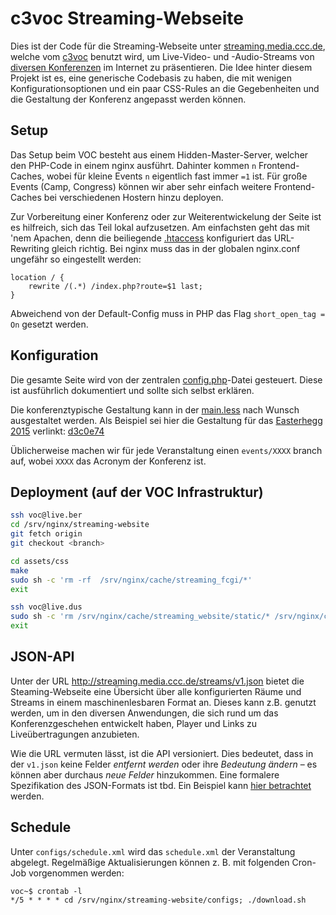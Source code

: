 # c3voc Streaming-Webseite

Dies ist der Code für die Streaming-Webseite unter
[streaming.media.ccc.de](http://streaming.media.ccc.de/), welche vom
[c3voc](https://c3voc.de/) benutzt wird, um Live-Video- und -Audio-Streams von
[diversen Konferenzen](https://c3voc.de/eventkalender/) im Internet zu
präsentieren. Die Idee hinter diesem Projekt ist es, eine generische Codebasis
zu haben, die mit wenigen Konfigurationsoptionen und ein paar CSS-Rules an die
Gegebenheiten und die Gestaltung der Konferenz angepasst werden können.



## Setup

Das Setup beim VOC besteht aus einem Hidden-Master-Server, welcher den PHP-Code
in einem nginx ausführt. Dahinter kommen `n` Frontend-Caches, wobei für kleine
Events `n` eigentlich fast immer `=1` ist. Für große Events (Camp, Congress)
können wir aber sehr einfach weitere Frontend-Caches bei verschiedenen Hostern
hinzu deployen.

Zur Vorbereitung einer Konferenz oder zur Weiterentwickelung der Seite ist es
hilfreich, sich das Teil lokal aufzusetzen. Am einfachsten geht das mit 'nem
Apachen, denn die beiliegende [.htaccess](.htaccess) konfiguriert das
URL-Rewriting gleich richtig. Bei nginx muss das in der globalen nginx.conf
ungefähr so eingestellt werden:

```
location / {
    rewrite /(.*) /index.php?route=$1 last;
}
```

Abweichend von der Default-Config muss in PHP das Flag `short_open_tag = On`
gesetzt werden.



## Konfiguration

Die gesamte Seite wird von der zentralen [config.php](config.php)-Datei
gesteuert. Diese ist ausführlich dokumentiert und sollte sich selbst erklären.

Die konferenztypische Gestaltung kann in der
[main.less](assets/css/main.less) nach Wunsch ausgestaltet werden. Als Beispiel
sei hier die Gestaltung für das [Easterhegg
2015](https://eh15.easterhegg.eu/site/) verlinkt:
[d3c0e74](https://github.com/voc/streaming-website/commit/d3c0e74f459121c3e624c9b3b92d6ec6b39a3dbe)

Üblicherweise machen wir für jede Veranstaltung einen `events/XXXX` branch auf,
wobei `XXXX` das Acronym der Konferenz ist.



## Deployment (auf der VOC Infrastruktur)
``` bash
ssh voc@live.ber
cd /srv/nginx/streaming-website
git fetch origin
git checkout <branch>

cd assets/css
make
sudo sh -c 'rm -rf  /srv/nginx/cache/streaming_fcgi/*'
exit

ssh voc@live.dus
sudo sh -c 'rm /srv/nginx/cache/streaming_website/static/* /srv/nginx/cache/streaming_website/pages/*'
exit
```


## JSON-API

Unter der URL http://streaming.media.ccc.de/streams/v1.json bietet die
Steaming-Webseite eine Übersicht über alle konfigurierten Räume und Streams in
einem maschinenlesbaren Format an. Dieses kann z.B. genutzt werden, um in den
diversen Anwendungen, die sich rund um das Konferenzgeschehen entwickelt haben,
Player und Links zu Liveübertragungen anzubieten.

Wie die URL vermuten lässt, ist die API versioniert. Dies bedeutet, dass in
der `v1.json` keine Felder *entfernt werden* oder ihre *Bedeutung ändern* – es
können aber durchaus *neue Felder* hinzukommen. Eine formalere Spezifikation
des JSON-Formats ist tbd. Ein Beispiel kann [hier
betrachtet](https://gist.github.com/MaZderMind/d5737ab867ade7888cb4) werden.

## Schedule

Unter `configs/schedule.xml` wird das `schedule.xml` der Veranstaltung abgelegt.
Regelmäßige Aktualisierungen können z. B. mit folgenden Cron-Job vorgenommen
werden:

```
voc~$ crontab -l
*/5 * * * * cd /srv/nginx/streaming-website/configs; ./download.sh
```
